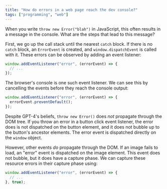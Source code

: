 ```yaml
---
title: "How do errors in a web page reach the dev console?"
tags: ["programming", "web"]
---
```


When you write `throw new Error("blah")` in JavaScript,
this often results in a message in the console.
What are the steps that lead to this message?

First, we go up the call stack until the nearest `catch` block.
If there is no `catch` block, an `ErrorEvent` is created,
and `window.dispatchEvent` is called with it.
These errors can be observed by adding an event listener:

```js
window.addEventListener("error", (errorEvent) => {
  // ...
});
```

The browser's console is one such event listener.
We can see this by cancelling the events before they reach the console output:

```js
window.addEventListener("error", (errorEvent) => {
  errorEvent.preventDefault();
});
```

Despite GPT-4's beliefs, `throw new Error()` does _not_ propagate through the DOM tree.
If you throw an error in a button click event listener,
the error does is not dispatched on the button element,
and it does not bubble up to the button's ancestor elements.
The error event is dispatched directly on the `window` object.

However, other events _do_ propagate through the DOM.
If an image fails to load,
an "error" event is dispatched on the image element.
This event does not bubble, but it does have a capture phase.
We can capture these resource errors in their capture phase using:

```js
window.addEventListener("error", (errorEvent) => {
  // ...
}, true);
```